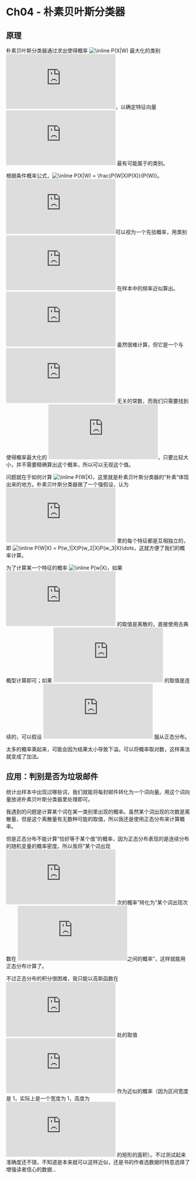 # Ch04 - 朴素贝叶斯分类器

## 原理
朴素贝叶斯分类器通过求出使得概率 ![\\inline P\(X|W\)](http://latex.codecogs.com/gif.latex?%5Cinline%20P%28X|W%29) 最大化的类别 ![\\inline X](http://latex.codecogs.com/gif.latex?%5Cinline%20X)，以确定特征向量 ![\\inline W = \(w_1, w_2, w_3, \\dots\)](http://latex.codecogs.com/gif.latex?%5Cinline%20W%20%3D%20%28w_1%2C%20w_2%2C%20w_3%2C%20%5Cdots%29) 最有可能属于的类别。

根据条件概率公式，![\\inline P\(X|W\) = \\frac{P\(W|X\)P\(X\)}{P\(W\)}](http://latex.codecogs.com/gif.latex?%5Cinline%20P%28X|W%29%20%3D%20%5Cfrac{P%28W|X%29P%28X%29}{P%28W%29})。![\\inline P\(X\)](http://latex.codecogs.com/gif.latex?%5Cinline%20P%28X%29)可以视为一个先验概率，用类别 ![\\inline X](http://latex.codecogs.com/gif.latex?%5Cinline%20X) 在样本中的频率近似算出。![\\inline P\(W\)](http://latex.codecogs.com/gif.latex?%5Cinline%20P%28W%29) 虽然很难计算，但它是一个与 ![\\inline X](http://latex.codecogs.com/gif.latex?%5Cinline%20X) 无关的常数，而我们只需要找到使得概率最大化的 ![\\inline X](http://latex.codecogs.com/gif.latex?%5Cinline%20X)，只要比较大小，并不需要精确算出这个概率，所以可以无视这个值。

问题就在于如何计算 ![\\inline P\(W|X\)](http://latex.codecogs.com/gif.latex?%5Cinline%20P%28W|X%29)，这里就是朴素贝叶斯分类器的“朴素”体现出来的地方。朴素贝叶斯分类器做了一个强假设，认为 ![\\inline W](http://latex.codecogs.com/gif.latex?%5Cinline%20W) 里的每个特征都是互相独立的，即 ![\\inline P\(W|X\) = P\(w_1|X\)P\(w_2|X\)P\(w_3|X\)\\dots](http://latex.codecogs.com/gif.latex?%5Cinline%20P%28W|X%29%20%3D%20P%28w_1|X%29P%28w_2|X%29P%28w_3|X%29%5Cdots)，这就方便了我们的概率计算。

为了计算某一个特征的概率 ![\\inline P\(w|X\)](http://latex.codecogs.com/gif.latex?%5Cinline%20P%28w|X%29)，如果 ![\\inline w](http://latex.codecogs.com/gif.latex?%5Cinline%20w) 的取值是离散的，直接使用古典概型计算即可；如果 ![\\inline w](http://latex.codecogs.com/gif.latex?%5Cinline%20w) 的取值是连续的，可以假设 ![\\inline w](http://latex.codecogs.com/gif.latex?%5Cinline%20w) 服从正态分布。

太多的概率乘起来，可能会因为结果太小导致下溢。可以将概率取对数，这样乘法就变成了加法。

## 应用：判别是否为垃圾邮件

统计出样本中出现过哪些词，我们就能将每封邮件转化为一个词向量。用这个词向量放进朴素贝叶斯分类器里处理即可。

我遇到的问题是计算某个词在某一类别里出现的概率。虽然某个词出现的次数是离散量，但是这个离散量有无数种可能的取值，所以我还是使用正态分布来计算概率。

但是正态分布不能计算“恰好等于某个值”的概率，因为正态分布表现的是连续分布的随机变量的概率密度。所以我将“某个词出现 ![\\inline n](http://latex.codecogs.com/gif.latex?%5Cinline%20n) 次的概率”转化为“某个词出现次数在 ![\\inline \[n-0.5, n+0.5\)](http://latex.codecogs.com/gif.latex?%5Cinline%20%5Bn-0.5%2C%20n%2B0.5%29)之间的概率”，这样就能用正态分布计算了。

不过正态分布的积分很困难，我只能以高斯函数在 ![\\inline x = n](http://latex.codecogs.com/gif.latex?%5Cinline%20x%20%3D%20n) 处的取值 ![\\inline y](http://latex.codecogs.com/gif.latex?%5Cinline%20y) 作为近似的概率（因为区间宽度是 1，实际上是一个宽度为 1，高度为 ![\\inline y](http://latex.codecogs.com/gif.latex?%5Cinline%20y) 的矩形的面积）。不过测试起来准确度还不错，不知道是本来就可以这样近似，还是书的作者选数据时特意选择了增强读者信心的数据...
